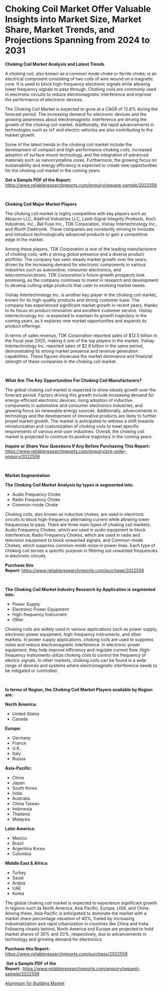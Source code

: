 <p><h1>Choking Coil Market Offer Valuable Insights into Market Size, Market Share, Market Trends, and Projections Spanning from 2024 to 2031</h1></p><p><strong>Choking Coil Market Analysis and Latest Trends</strong></p>
<p><p>A choking coil, also known as a common mode choke or ferrite choke, is an electrical component consisting of two coils of wire wound on a magnetic core. It is used to block high-frequency electronic signals while allowing lower frequency signals to pass through. Choking coils are commonly used in electronic circuits to reduce electromagnetic interference and improve the performance of electronic devices.</p><p>The Choking Coil Market is expected to grow at a CAGR of 12.8% during the forecast period. The increasing demand for electronic devices and the growing awareness about electromagnetic interference are driving the growth of the choking coil market. Additionally, the rapid advancements in technologies such as IoT and electric vehicles are also contributing to the market growth.</p><p>Some of the latest trends in the choking coil market include the development of compact and high-performance choking coils, increased adoption of surface mount technology, and the integration of advanced materials such as nanocrystalline cores. Furthermore, the growing focus on sustainability and energy efficiency is expected to create new opportunities for the choking coil market in the coming years.</p></p>
<p><strong>Get a Sample PDF of the Report:&nbsp;</strong> <a href="https://www.reliableresearchreports.com/enquiry/request-sample/2022559">https://www.reliableresearchreports.com/enquiry/request-sample/2022559</a></p>
<p>&nbsp;</p>
<p><strong>Choking Coil Major Market Players</strong></p>
<p><p>The choking coil market is highly competitive with key players such as Abracon LLC, Adafruit Industries LLC, Laird-Signal Integrity Products, Koch Industries, Inc., Bel Fuse Inc., TDK Corporation, Vishay Intertechnology Inc., and Wurth Elektronik. These companies are constantly striving to innovate and introduce technologically advanced products to gain a competitive edge in the market.</p><p>Among these players, TDK Corporation is one of the leading manufacturers of choking coils, with a strong global presence and a diverse product portfolio. The company has seen steady market growth over the years, driven by the increasing demand for electronic components in various industries such as automotive, consumer electronics, and telecommunications. TDK Corporation's future growth prospects look promising, as the company continues to invest in research and development to develop cutting-edge products that cater to evolving market needs.</p><p>Vishay Intertechnology Inc. is another key player in the choking coil market, known for its high-quality products and strong customer base. The company has experienced significant market growth in recent years, thanks to its focus on product innovation and excellent customer service. Vishay Intertechnology Inc. is expected to maintain its growth trajectory in the coming years, as it explores new market opportunities and expands its product offerings.</p><p>In terms of sales revenue, TDK Corporation reported sales of $12.5 billion in the fiscal year 2020, making it one of the top players in the market. Vishay Intertechnology Inc. reported sales of $2.6 billion in the same period, demonstrating its strong market presence and revenue generation capabilities. These figures showcase the market dominance and financial strength of these companies in the choking coil market.</p></p>
<p>&nbsp;</p>
<p><strong>What Are The Key Opportunities For Choking Coil Manufacturers?</strong></p>
<p><p>The global choking coil market is expected to show steady growth over the forecast period. Factors driving this growth include increasing demand for energy-efficient electronic devices, rising adoption of inductive components in automotive and consumer electronics industries, and growing focus on renewable energy sources. Additionally, advancements in technology and the development of innovative products are likely to further propel market growth. The market is anticipated to witness a shift towards miniaturization and customization of choking coils to meet specific requirements of various end-user industries. Overall, the choking coil market is projected to continue its positive trajectory in the coming years.</p></p>
<p><strong>Inquire or Share Your Questions If Any Before Purchasing This Report:</strong> <a href="https://www.reliableresearchreports.com/enquiry/pre-order-enquiry/2022559">https://www.reliableresearchreports.com/enquiry/pre-order-enquiry/2022559</a></p>
<p>&nbsp;</p>
<p><strong>Market Segmentation</strong></p>
<p><strong>The Choking Coil Market Analysis by types is segmented into:</strong></p>
<p><ul><li>Audio Frequency Choke</li><li>Radio Frequency Choke</li><li>Common-mode Choke</li></ul></p>
<p><p>Choking coils, also known as inductive chokes, are used in electronic circuits to block high-frequency alternating current while allowing lower frequencies to pass. There are three main types of choking coil markets: Audio Frequency Chokes, which are used in audio equipment to block interference; Radio Frequency Chokes, which are used in radio and television equipment to block unwanted signals; and Common-mode Chokes, which suppress common-mode noise in power lines. Each type of choking coil serves a specific purpose in filtering out unwanted frequencies in electronic circuits.</p></p>
<p><strong>Purchase this Report:&nbsp;</strong><a href="https://www.reliableresearchreports.com/purchase/2022559">https://www.reliableresearchreports.com/purchase/2022559</a></p>
<p>&nbsp;</p>
<p><strong>The Choking Coil Market Industry Research by Application is segmented into:</strong></p>
<p><ul><li>Power Supply</li><li>Electronic Power Equipment</li><li>High-frequency Instrument</li><li>Other</li></ul></p>
<p><p>Choking coils are widely used in various applications such as power supply, electronic power equipment, high-frequency instruments, and other markets. In power supply applications, choking coils are used to suppress noise and reduce electromagnetic interference. In electronic power equipment, they help improve efficiency and regulate current flow. High-frequency instruments utilize choking coils to control the frequency of electric signals. In other markets, choking coils can be found in a wide range of devices and systems where electromagnetic interference needs to be mitigated or controlled.</p></p>
<p>&nbsp;</p>
<p><strong>In terms of Region, the Choking Coil Market Players available by Region are:</strong></p>
<p>
    <p> <strong> North America: </strong>
        <ul>
            <li>United States</li>
            <li>Canada</li>
        </ul>
        </p> 
    <p> <strong> Europe: </strong>
        <ul>
            <li>Germany</li>
            <li>France</li>
            <li>U.K.</li>
            <li>Italy</li>
            <li>Russia</li>
        </ul>
        </p> 
    <p> <strong> Asia-Pacific: </strong>
        <ul>
            <li>China</li>
            <li>Japan</li>
            <li>South Korea</li>
            <li>India</li>
            <li>Australia</li>
            <li>China Taiwan</li>
            <li>Indonesia</li>
            <li>Thailand</li>
            <li>Malaysia</li>
        </ul>
        </p> 
    <p> <strong> Latin America: </strong>
        <ul>
            <li>Mexico</li>
            <li>Brazil</li>
            <li>Argentina Korea</li>
            <li>Colombia</li>
        </ul>
        </p> 
    <p> <strong> Middle East & Africa: </strong>
        <ul>
            <li>Turkey</li>
            <li>Saudi</li>
            <li>Arabia</li>
            <li>UAE</li>
            <li>Korea</li>
        </ul>
    </p>
    </p>
<p><p>The global choking coil market is expected to experience significant growth in regions such as North America, Asia Pacific, Europe, USA, and China. Among these, Asia Pacific is anticipated to dominate the market with a market share percentage valuation of 40%, fueled by increasing industrialization and rapid urbanization in countries like China and India. Following closely behind, North America and Europe are projected to hold market shares of 30% and 20%, respectively, due to advancements in technology and growing demand for electronics.</p></p>
<p><strong>Purchase this Report: </strong><a href="https://www.reliableresearchreports.com/purchase/2022559">https://www.reliableresearchreports.com/purchase/2022559</a></p>
<p>&nbsp;<strong>Get a Sample PDF of the Report:&nbsp;&nbsp;</strong><a href="https://www.reliableresearchreports.com/enquiry/request-sample/2022559">https://www.reliableresearchreports.com/enquiry/request-sample/2022559</a></p>
<p><strong></strong></p>
<p><p><a href="https://spotless-saver-8fd.notion.site/Decoding-the-Aluminum-for-Building-Market-A-Deep-Dive-into-the-Latest-Market-Trends-Market-Segment-384787619bab4401bae6780c27eb8dd1">Aluminum for Building Market</a></p></p>